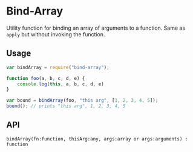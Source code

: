 # Bind-Array

Utility function for binding an array of arguments to a function. Same as `apply` but without invoking the function.

## Usage

```javascript
var bindArray = require("bind-array");

function foo(a, b, c, d, e) {
    console.log(this, a, b, c, d, e)
}

var bound = bindArray(foo, "this arg", [1, 2, 3, 4, 5]);
bound(); // prints "this arg", 1, 2, 3, 4, 5
```

## API

`bindArray(fn:function, thisArg:any, args:array or args:arguments) : function`
